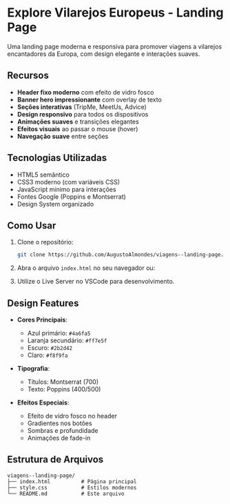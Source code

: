 ﻿# Explore Vilarejos Europeus - Landing Page

Uma landing page moderna e responsiva para promover viagens a vilarejos encantadores da Europa, com design elegante e interações suaves.

## Recursos

- **Header fixo moderno** com efeito de vidro fosco
- **Banner hero impressionante** com overlay de texto
- **Seções interativas** (TripMe, MeetUs, Advice)
- **Design responsivo** para todos os dispositivos
- **Animações suaves** e transições elegantes
- **Efeitos visuais** ao passar o mouse (hover)
- **Navegação suave** entre seções

## Tecnologias Utilizadas

- HTML5 semântico
- CSS3 moderno (com variáveis CSS)
- JavaScript mínimo para interações
- Fontes Google (Poppins e Montserrat)
- Design System organizado

## Como Usar

1. Clone o repositório:
   ```bash
   git clone https://github.com/AugustoAlmondes/viagens--landing-page.git
   ```

2. Abra o arquivo `index.html` no seu navegador ou:

3. Utilize o Live Server no VSCode para desenvolvimento.

## Design Features

- **Cores Principais**:
  - Azul primário: `#4a6fa5`
  - Laranja secundário: `#ff7e5f`
  - Escuro: `#2b2d42`
  - Claro: `#f8f9fa`

- **Tipografia**:
  - Títulos: Montserrat (700)
  - Texto: Poppins (400/500)

- **Efeitos Especiais**:
  - Efeito de vidro fosco no header
  - Gradientes nos botões
  - Sombras e profundidade
  - Animações de fade-in

## Estrutura de Arquivos

```
viagens--landing-page/
├── index.html          # Página principal
├── style.css           # Estilos modernos
└── README.md           # Este arquivo
```
